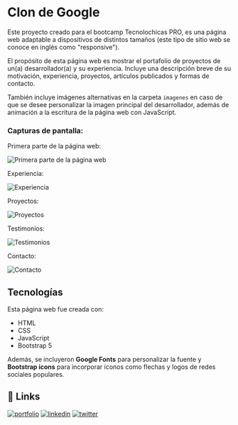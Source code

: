 # Clon de Google

Este proyecto creado para el bootcamp Tecnolochicas PRO, es una página web adaptable a dispositivos de distintos tamaños (este tipo de sitio web se conoce en inglés como "responsive"). 

El propósito de esta página web es mostrar el portafolio de proyectos de un(a) desarrollador(a) y su experiencia. Incluye una descripción breve de su motivación, experiencia, proyectos, artículos publicados y formas de contacto. 

También incluye imágenes alternativas en la carpeta `imagenes` en caso de que se desee personalizar la imagen principal del desarrollador, además de animación a la escritura de la página web con JavaScript.

### Capturas de pantalla:

Primera parte de la página web:



![Primera parte de la página web](https://ams3.digitaloceanspaces.com/graffica/2023/02/cocacola-logo.jpeg)

Experiencia:

![Experiencia](https://upload.wikimedia.org/wikipedia/commons/thumb/f/fe/Pepsi_logo_%282014%29.svg/2560px-Pepsi_logo_%282014%29.svg.png)

Proyectos:

![Proyectos](https://1000marcas.net/wp-content/uploads/2021/04/Powerade-Logo.png)

Testimonios:

![Testimonios](https://upload.wikimedia.org/wikipedia/en/5/5d/Sangria-Senorial-Logo.png)

Contacto:

![Contacto](https://upload.wikimedia.org/wikipedia/commons/a/ab/Lulu_Hypermarket_logo.png)

## Tecnologías

Esta página web fue creada con:

* HTML
* CSS
* JavaScript 
* Bootstrap 5

Además, se incluyeron **Google Fonts** para personalizar la fuente y **Bootstrap icons** para incorporar íconos como flechas y logos de redes sociales populares. 


## 🔗 Links
[![portfolio](https://img.shields.io/badge/my_portfolio-000?style=for-the-badge&logo=ko-fi&logoColor=white)](https://katherineoelsner.com/)
[![linkedin](https://img.shields.io/badge/linkedin-0A66C2?style=for-the-badge&logo=linkedin&logoColor=white)](https://www.linkedin.com/)
[![twitter](https://img.shields.io/badge/twitter-1DA1F2?style=for-the-badge&logo=twitter&logoColor=white)](https://twitter.com/)




